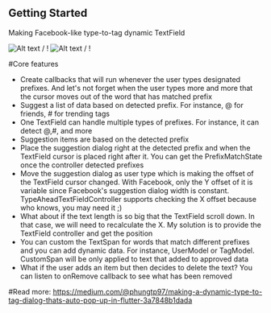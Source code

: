 ## Getting Started

Making Facebook-like type-to-tag dynamic TextField 

![ Alt text](https://media.giphy.com/media/oQ4UtBHcUULM4VbKUu/giphy.gif) / ! [](https://media.giphy.com/media/oQ4UtBHcUULM4VbKUu/giphy.gif)![ Alt text](https://media.giphy.com/media/ahdzrBHI0z4YMbIAI9/giphy.gif) / ! [](https://media.giphy.com/media/ahdzrBHI0z4YMbIAI9/giphy.gif)

#Core features
- Create callbacks that will run whenever the user types designated prefixes. And let's not forget when the user types more and more that the cursor moves out of the word that has matched prefix
- Suggest a list of data based on detected prefix. For instance, @ for friends, # for trending tags
- One TextField can handle multiple types of prefixes. For instance, it can detect @,#, and more
- Suggestion items are based on the detected prefix
- Place the suggestion dialog right at the detected prefix and when the TextField cursor is placed right after it. You can get the PrefixMatchState once the controller detected prefixes
- Move the suggestion dialog as user type which is making the offset of the TextField cursor changed. With Facebook, only the Y offset of it is variable since Facebook's suggestion dialog width is constant. TypeAheadTextFieldController supports checking the X offset because who knows, you may need it ;)
- What about if the text length is so big that the TextField scroll down. In that case, we will need to recalculate the X. My solution is to provide the TextField controller and get the position
- You can custom the TextSpan for words that match different prefixes and you can add dynamic data. For instance, UserModel or TagModel. CustomSpan will be only applied to text that added to approved data
- What if the user adds an item but then decides to delete the text? You can listen to onRemove callback to see what has been removed

#Read more: https://medium.com/@phungtp97/making-a-dynamic-type-to-tag-dialog-thats-auto-pop-up-in-flutter-3a7848b1dada
